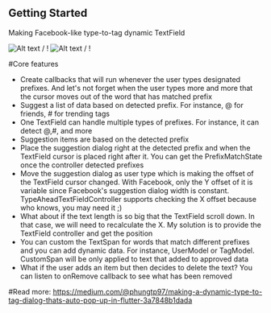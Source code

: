 ## Getting Started

Making Facebook-like type-to-tag dynamic TextField 

![ Alt text](https://media.giphy.com/media/oQ4UtBHcUULM4VbKUu/giphy.gif) / ! [](https://media.giphy.com/media/oQ4UtBHcUULM4VbKUu/giphy.gif)![ Alt text](https://media.giphy.com/media/ahdzrBHI0z4YMbIAI9/giphy.gif) / ! [](https://media.giphy.com/media/ahdzrBHI0z4YMbIAI9/giphy.gif)

#Core features
- Create callbacks that will run whenever the user types designated prefixes. And let's not forget when the user types more and more that the cursor moves out of the word that has matched prefix
- Suggest a list of data based on detected prefix. For instance, @ for friends, # for trending tags
- One TextField can handle multiple types of prefixes. For instance, it can detect @,#, and more
- Suggestion items are based on the detected prefix
- Place the suggestion dialog right at the detected prefix and when the TextField cursor is placed right after it. You can get the PrefixMatchState once the controller detected prefixes
- Move the suggestion dialog as user type which is making the offset of the TextField cursor changed. With Facebook, only the Y offset of it is variable since Facebook's suggestion dialog width is constant. TypeAheadTextFieldController supports checking the X offset because who knows, you may need it ;)
- What about if the text length is so big that the TextField scroll down. In that case, we will need to recalculate the X. My solution is to provide the TextField controller and get the position
- You can custom the TextSpan for words that match different prefixes and you can add dynamic data. For instance, UserModel or TagModel. CustomSpan will be only applied to text that added to approved data
- What if the user adds an item but then decides to delete the text? You can listen to onRemove callback to see what has been removed

#Read more: https://medium.com/@phungtp97/making-a-dynamic-type-to-tag-dialog-thats-auto-pop-up-in-flutter-3a7848b1dada
